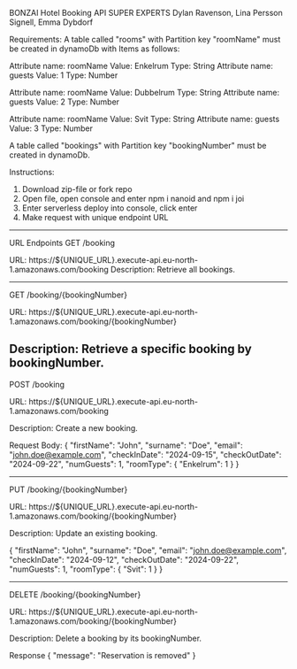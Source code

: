 BONZAI Hotel Booking API
SUPER EXPERTS
Dylan Ravenson, Lina Persson Signell, Emma Dybdorf

Requirements:
A table called "rooms" with Partition key "roomName" must be created in dynamoDb with Items as follows:

Attribute name: roomName
Value: Enkelrum
Type: String
Attribute name: guests
Value: 1
Type: Number

Attribute name: roomName
Value: Dubbelrum
Type: String
Attribute name: guests
Value: 2
Type: Number

Attribute name: roomName
Value: Svit
Type: String
Attribute name: guests
Value: 3
Type: Number

A table called "bookings" with Partition key "bookingNumber" must be created in dynamoDb.

Instructions:

1. Download zip-file or fork repo
2. Open file, open console and enter npm i nanoid and npm i joi
3. Enter serverless deploy into console, click enter
4. Make request with unique endpoint URL

---

URL Endpoints
GET /booking

URL: https://${UNIQUE_URL}.execute-api.eu-north-1.amazonaws.com/booking
Description: Retrieve all bookings.

---

GET /booking/{bookingNumber}

URL: https://${UNIQUE_URL}.execute-api.eu-north-1.amazonaws.com/booking/{bookingNumber}

## Description: Retrieve a specific booking by bookingNumber.

POST /booking

URL: https://${UNIQUE_URL}.execute-api.eu-north-1.amazonaws.com/booking

Description: Create a new booking.

Request Body: {
"firstName": "John",
"surname": "Doe",
"email": "john.doe@example.com",
"checkInDate": "2024-09-15",
"checkOutDate": "2024-09-22",
"numGuests": 1,
"roomType":
{ "Enkelrum": 1 }
}

---

PUT /booking/{bookingNumber}

URL: https://${UNIQUE_URL}.execute-api.eu-north-1.amazonaws.com/booking/{bookingNumber}

Description: Update an existing booking.

{
"firstName": "John",
"surname": "Doe",
"email": "john.doe@example.com",
"checkInDate": "2024-09-12",
"checkOutDate": "2024-09-22",
"numGuests": 1,
"roomType":
{ "Svit": 1 }
}

---

DELETE /booking/{bookingNumber}

URL: https://${UNIQUE_URL}.execute-api.eu-north-1.amazonaws.com/booking/{bookingNumber}

Description: Delete a booking by its bookingNumber.

Response { "message": "Reservation is removed" }
